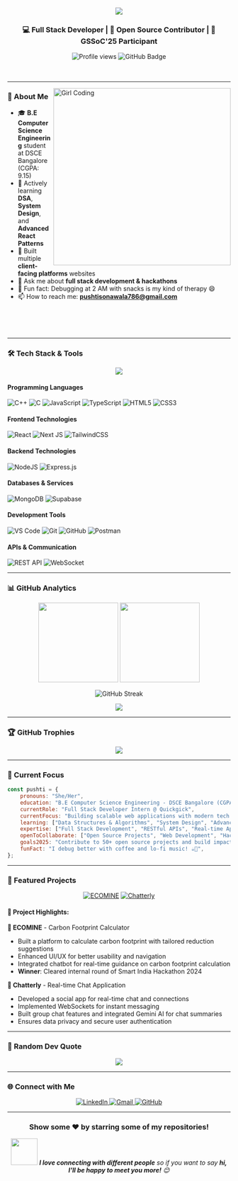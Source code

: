 <h1 align="center">
  <img src="https://readme-typing-svg.herokuapp.com/?font=Righteous&size=35&center=true&vCenter=true&width=500&height=70&duration=4000&lines=Hi+There!+👋;+I'm+Pushti+Sonawala!;" />
</h1>

<h3 align="center">💻 Full Stack Developer | 🚀 Open Source Contributor | 🎯 GSSoC'25 Participant</h3>

<div align="center">
  <img src="https://komarev.com/ghpvc/?username=pushtisonawala&label=Profile%20views&color=0e75b6&style=flat" alt="Profile views" />
  <img src="https://img.shields.io/github/followers/pushtisonawala?label=Followers&style=social" alt="GitHub Badge" />
</div>

<br/>
<br/>

---

<img align="right" alt="Girl Coding" width="400" src="https://cdn.dribbble.com/users/1708816/screenshots/15637256/media/f9826f0af8a49462f048262a8502035b.gif">

### 🚀 About Me

- 🎓 **B.E Computer Science Engineering** student at DSCE Bangalore (CGPA: 9.15)
- 🌱 Actively learning **DSA**, **System Design**, and **Advanced React Patterns**
- 💼 Built multiple **client-facing platforms** websites
- 💬 Ask me about **full stack development & hackathons**
- 🧠 Fun fact: Debugging at 2 AM with snacks is my kind of therapy 😄
- 📫 How to reach me: **pushtisonawala786@gmail.com**

<br/>
<br/>
<br/>

---

### 🛠️ Tech Stack & Tools

<p align="center">
  <a href="https://skillicons.dev">
    <img src="https://skillicons.dev/icons?i=html,css,js,ts,react,nextjs,nodejs,express,mongodb,supabase,git,github,vscode,postman,tailwind" />
  </a>
</p>

#### Programming Languages
![C++](https://img.shields.io/badge/c++-%2300599C.svg?style=for-the-badge&logo=c%2B%2B&logoColor=white)
![C](https://img.shields.io/badge/c-%2300599C.svg?style=for-the-badge&logo=c&logoColor=white)
![JavaScript](https://img.shields.io/badge/javascript-%23323330.svg?style=for-the-badge&logo=javascript&logoColor=%23F7DF1E)
![TypeScript](https://img.shields.io/badge/typescript-%23007ACC.svg?style=for-the-badge&logo=typescript&logoColor=white)
![HTML5](https://img.shields.io/badge/html5-%23E34F26.svg?style=for-the-badge&logo=html5&logoColor=white)
![CSS3](https://img.shields.io/badge/css3-%231572B6.svg?style=for-the-badge&logo=css3&logoColor=white)

#### Frontend Technologies
![React](https://img.shields.io/badge/react-%2320232a.svg?style=for-the-badge&logo=react&logoColor=%2361DAFB)
![Next JS](https://img.shields.io/badge/Next-black?style=for-the-badge&logo=next.js&logoColor=white)
![TailwindCSS](https://img.shields.io/badge/tailwindcss-%2338B2AC.svg?style=for-the-badge&logo=tailwind-css&logoColor=white)

#### Backend Technologies
![NodeJS](https://img.shields.io/badge/node.js-6DA55F?style=for-the-badge&logo=node.js&logoColor=white)
![Express.js](https://img.shields.io/badge/express.js-%23404d59.svg?style=for-the-badge&logo=express&logoColor=%2361DAFB)

#### Databases & Services
![MongoDB](https://img.shields.io/badge/MongoDB-%234ea94b.svg?style=for-the-badge&logo=mongodb&logoColor=white)
![Supabase](https://img.shields.io/badge/Supabase-3ECF8E?style=for-the-badge&logo=supabase&logoColor=white)

#### Development Tools
![VS Code](https://img.shields.io/badge/Visual%20Studio%20Code-0078d7.svg?style=for-the-badge&logo=visual-studio-code&logoColor=white)
![Git](https://img.shields.io/badge/git-%23F05033.svg?style=for-the-badge&logo=git&logoColor=white)
![GitHub](https://img.shields.io/badge/github-%23121011.svg?style=for-the-badge&logo=github&logoColor=white)
![Postman](https://img.shields.io/badge/Postman-FF6C37?style=for-the-badge&logo=postman&logoColor=white)

#### APIs & Communication
![REST API](https://img.shields.io/badge/REST%20API-02569B?style=for-the-badge&logo=fastapi&logoColor=white)
![WebSocket](https://img.shields.io/badge/WebSocket-4F4F4F?style=for-the-badge&logo=websocket&logoColor=white)

---

### 📊 GitHub Analytics

<p align="center">
  <img height="180em" src="https://github-readme-stats.vercel.app/api?username=pushtisonawala&show_icons=true&theme=tokyonight&include_all_commits=true&count_private=true"/>
  <img height="180em" src="https://github-readme-stats.vercel.app/api/top-langs/?username=pushtisonawala&layout=compact&langs_count=8&theme=tokyonight"/>
</p>

<div align="center">
  <img src="https://github-readme-streak-stats.herokuapp.com/?user=pushtisonawala&theme=tokyonight" alt="GitHub Streak" />
</div>

<p align="center">
  <img src="https://github-readme-activity-graph.vercel.app/graph?username=pushtisonawala&theme=tokyo-night&bg_color=1a1b27&color=38bdae&line=70a5fd&point=bf91f3&area=true&hide_border=true" />
</p>

---

### 🏆 GitHub Trophies
<p align="center">
  <img src="https://github-profile-trophy.vercel.app/?username=pushtisonawala&theme=tokyonight&no-frame=false&no-bg=false&margin-w=4&row=1" />
</p>

---

### 🎯 Current Focus

```javascript
const pushti = {
    pronouns: "She/Her",
    education: "B.E Computer Science Engineering - DSCE Bangalore (CGPA: 9.15)",
    currentRole: "Full Stack Developer Intern @ Quickgick",
    currentFocus: "Building scalable web applications with modern tech stack",
    learning: ["Data Structures & Algorithms", "System Design", "Advanced React Patterns"],
    expertise: ["Full Stack Development", "RESTful APIs", "Real-time Applications"],
    openToCollaborate: ["Open Source Projects", "Web Development", "Hackathons"],
    goals2025: "Contribute to 50+ open source projects and build impactful applications",
    funFact: "I debug better with coffee and lo-fi music! ☕🎵",
};
```

---

### 🌟 Featured Projects

<div align="center">

[![ECOMINE](https://github-readme-stats.vercel.app/api/pin/?username=pushtisonawala&repo=eco-mine&theme=tokyonight)](https://eco-mine.vercel.app/)
[![Chatterly](https://github-readme-stats.vercel.app/api/pin/?username=pushtisonawala&repo=chat-app&theme=tokyonight)](https://chat-app-3-vrk9.onrender.com)

</div>

#### 🚀 Project Highlights:

**🌱 ECOMINE** - Carbon Footprint Calculator
- Built a platform to calculate carbon footprint with tailored reduction suggestions
- Enhanced UI/UX for better usability and navigation
- Integrated chatbot for real-time guidance on carbon footprint calculation
- **Winner**: Cleared internal round of Smart India Hackathon 2024

**💬 Chatterly** - Real-time Chat Application  
- Developed a social app for real-time chat and connections
- Implemented WebSockets for instant messaging
- Built group chat features and integrated Gemini AI for chat summaries
- Ensures data privacy and secure user authentication

---

### 💭 Random Dev Quote
<div align="center">
  <img src="https://quotes-github-readme.vercel.app/api?type=horizontal&theme=tokyonight" />
</div>

---

### 🌐 Connect with Me

<p align="center">
  <a href="https://linkedin.com/in/pushti-sonawala-b0079b27a/" target="_blank">
    <img src="https://img.shields.io/badge/LinkedIn-0077B5?style=for-the-badge&logo=linkedin&logoColor=white" alt="LinkedIn" />
  </a>
  <a href="mailto:pushtisonawala786@gmail.com" target="_blank">
    <img src="https://img.shields.io/badge/Gmail-D14836?style=for-the-badge&logo=gmail&logoColor=white" alt="Gmail" />
  </a>
  <a href="https://github.com/pushtisonawala" target="_blank">
    <img src="https://img.shields.io/badge/GitHub-100000?style=for-the-badge&logo=github&logoColor=white" alt="GitHub" />
  </a>
</p>

---

<div align="center">
  <h3>Show some ❤️ by starring some of my repositories!</h3>
  <p>
    <img src="https://media.giphy.com/media/LnQjpWaON8nhr21vNW/giphy.gif" width="60"> 
    <em><b>I love connecting with different people</b> so if you want to say <b>hi, I'll be happy to meet you more!</b> 😊</em>
  </p>
</div>
